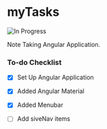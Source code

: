 # myTasks

![In Progress](https://img.shields.io/badge/status-In%20Progress-yellow)

Note Taking Angular Application.

### To-do Checklist

- [x] Set Up Angular Application
- [x] Added Angular Material
- [x] Added Menubar
- [ ] Add siveNav items


